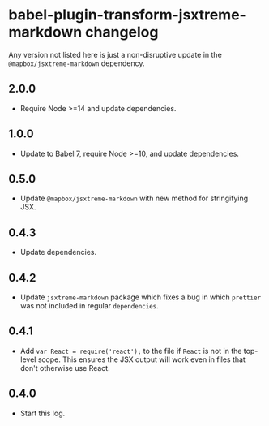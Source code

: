 # babel-plugin-transform-jsxtreme-markdown changelog

Any version not listed here is just a non-disruptive update in the `@mapbox/jsxtreme-markdown` dependency.

## 2.0.0

- Require Node >=14 and update dependencies.

## 1.0.0

- Update to Babel 7, require Node >=10, and update dependencies.

## 0.5.0

- Update `@mapbox/jsxtreme-markdown` with new method for stringifying JSX.

## 0.4.3

- Update dependencies.

## 0.4.2

- Update `jsxtreme-markdown` package which fixes a bug in which `prettier` was not included in regular `dependencies`.

## 0.4.1

- Add `var React = require('react');` to the file if `React` is not in the top-level scope.
  This ensures the JSX output will work even in files that don't otherwise use React.

## 0.4.0

- Start this log.
